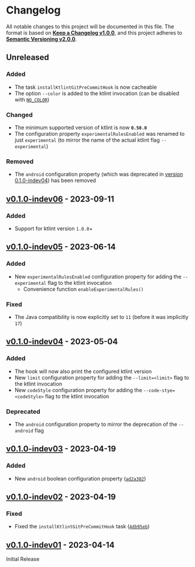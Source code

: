 <!--
  Copyright (c) 2023 Michael Federczuk
  SPDX-License-Identifier: CC-BY-SA-4.0
-->

<!-- markdownlint-disable no-duplicate-heading -->

# Changelog #

All notable changes to this project will be documented in this file.
The format is based on [**Keep a Changelog v1.0.0**](https://keepachangelog.com/en/1.0.0/),
and this project adheres to [**Semantic Versioning v2.0.0**](https://semver.org/spec/v2.0.0.html).

## Unreleased ##

### Added ###

* The task `installKtlintGitPreCommitHook` is now cacheable
* The option `--color` is added to the ktlint invocation (can be disabled with [`NO_COLOR`](https://no-color.org/))

### Changed ###

* The minimum supported version of ktlint is now **`0.50.0`**
* The configuration property `experimentalRulesEnabled` was renamed to just `experimental`
  (to mirror the name of the actual ktlint flag `--experimental`)

### Removed ###

* The `android` configuration property (which was deprecated in [version 0.1.0-indev04](#v010-indev04---2023-05-04))
  has been removed

## [v0.1.0-indev06] - 2023-09-11 ##

[v0.1.0-indev06]: <https://github.com/mfederczuk/ktlint-github-gradle-plugin/releases/tag/v0.1.0-indev06>

### Added ###

* Support for ktlint version `1.0.0`+

## [v0.1.0-indev05] - 2023-06-14 ##

[v0.1.0-indev05]: <https://github.com/mfederczuk/ktlint-github-gradle-plugin/releases/tag/v0.1.0-indev05>

### Added ###

* New `experimentalRulesEnabled` configuration property for adding the `--experimental` flag to the ktlint invocation
  * Convenience function `enableExperimentalRules()`

### Fixed ###

* The Java compatibility is now explicitly set to `11` (before it was implicitly `17`)

## [v0.1.0-indev04] - 2023-05-04 ##

[v0.1.0-indev04]: <https://github.com/mfederczuk/ktlint-github-gradle-plugin/releases/tag/v0.1.0-indev04>

### Added ###

* The hook will now also print the configured ktlint version
* New `limit` configuration property for adding the `--limit=<limit>` flag to the ktlint invocation
* New `codeStyle` configuration property for adding the `--code-stye=<codeStyle>` flag to the ktlint invocation

### Deprecated ###

* The `android` configuration property to mirror the deprecation of the `--android` flag

## [v0.1.0-indev03] - 2023-04-19 ##

[v0.1.0-indev03]: <https://github.com/mfederczuk/ktlint-github-gradle-plugin/releases/tag/v0.1.0-indev03>

### Added ###

* New `android` boolean configuration property ([`ad2a302`](https://github.com/mfederczuk/ktlint-gradle-plugin/commit/ad2a302d6f56993ae766cfe61a4414159f48bf4c))

## [v0.1.0-indev02] - 2023-04-19 ##

[v0.1.0-indev02]: <https://github.com/mfederczuk/ktlint-github-gradle-plugin/releases/tag/v0.1.0-indev02>

### Fixed ###

* Fixed the `installKtlintGitPreCommitHook` task ([`4db95eb`](https://github.com/mfederczuk/ktlint-gradle-plugin/commit/4db95ebbb7ab24837b4a82b8a0cd4374fd0ce98d))

## [v0.1.0-indev01] - 2023-04-14 ##

[v0.1.0-indev01]: <https://github.com/mfederczuk/ktlint-github-gradle-plugin/releases/tag/v0.1.0-indev01>

Initial Release
